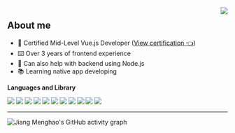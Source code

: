 <img align="right" src="https://github-readme-stats.vercel.app/api/top-langs/?username=jiangmenghao&hide_border=true&layout=compact" />

## About me

- 🏅 Certified Mid-Level Vue.js Developer ([View certification 👈](https://certificates.dev/vuejs/certificates/9ceb1fab-ddd5-49b5-b91d-5a50c2e46da7))
- ⌨️ Over 3 years of frontend experience
- 🌟 Can also help with backend using Node.js
- 📚 Learning native app developing

**Languages and Library**  

<p>
<img src="https://img.shields.io/badge/Vue-33a06f?&logo=vue.js" />
<img src="https://img.shields.io/badge/Nuxt-00DC82?&logo=nuxt.js&logoColor=white" />
<img src="https://img.shields.io/badge/TypeScript-3178c6?&logo=typescript&logoColor=white" />
<img src="https://img.shields.io/badge/Node-339933?&logo=nodedotjs&logoColor=white" />
<img src="https://img.shields.io/badge/TailwindCSS-0ea4e9?&logo=tailwindcss&logoColor=white" />
<img src="https://img.shields.io/badge/Vite-646CFF?&logo=Vite&logoColor=white" />
<img src="https://img.shields.io/badge/ECharts-AA344D?&logo=Apache ECharts&logoColor=white" />
<img src="https://img.shields.io/badge/AntD-0170FE?&logo=antdesign&logoColor=white" />
<img src="https://img.shields.io/badge/Kotlin-8025ff?&logo=kotlin&logoColor=white" />
<img src="https://img.shields.io/badge/Android-34a853?&logo=android&logoColor=white" />
<img src="https://img.shields.io/badge/Jetpack Compose-174ea6?&logo=jetpackcompose&logoColor=white" />

</p>

---

![Jiang Menghao's GitHub activity graph](https://github-readme-activity-graph.vercel.app/graph?username=Jiangmenghao&theme=github-compact)
